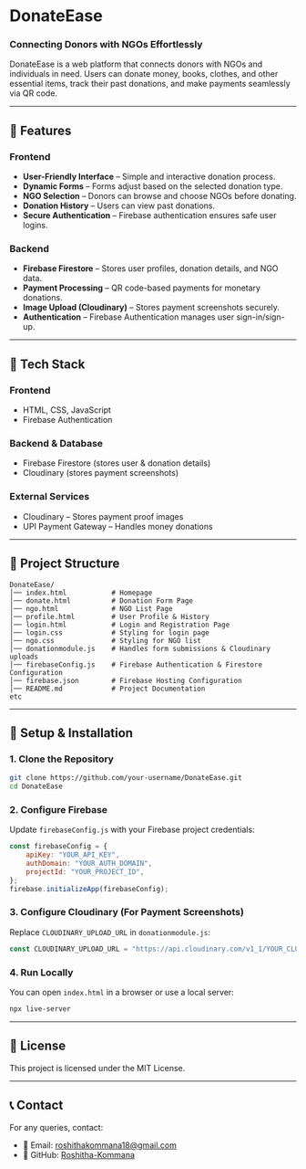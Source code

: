 # DonateEase

### Connecting Donors with NGOs Effortlessly

DonateEase is a web platform that connects donors with NGOs and individuals in need. Users can donate money, books, clothes, and other essential items, track their past donations, and make payments seamlessly via QR code.

---

## 🚀 Features

### **Frontend**
- **User-Friendly Interface** – Simple and interactive donation process.
- **Dynamic Forms** – Forms adjust based on the selected donation type.
- **NGO Selection** – Donors can browse and choose NGOs before donating.
- **Donation History** – Users can view past donations.
- **Secure Authentication** – Firebase authentication ensures safe user logins.

### **Backend**
- **Firebase Firestore** – Stores user profiles, donation details, and NGO data.
- **Payment Processing** – QR code-based payments for monetary donations.
- **Image Upload (Cloudinary)** – Stores payment screenshots securely.
- **Authentication** – Firebase Authentication manages user sign-in/sign-up.

---

## 🔧 Tech Stack

### **Frontend**
- HTML, CSS, JavaScript
- Firebase Authentication

### **Backend & Database**
- Firebase Firestore (stores user & donation details)
- Cloudinary (stores payment screenshots)

### **External Services**
- Cloudinary – Stores payment proof images
- UPI Payment Gateway – Handles money donations

---

## 📂 Project Structure

```
DonateEase/
│── index.html           # Homepage
│── donate.html          # Donation Form Page
│── ngo.html             # NGO List Page
│── profile.html         # User Profile & History
│── login.html           # Login and Registration Page
│── login.css            # Styling for login page
│── ngo.css              # Styling for NGO list
│── donationmodule.js    # Handles form submissions & Cloudinary uploads
│── firebaseConfig.js    # Firebase Authentication & Firestore Configuration
│── firebase.json        # Firebase Hosting Configuration
│── README.md            # Project Documentation
etc
```

---

## 🔧 Setup & Installation

### **1. Clone the Repository**
```sh
git clone https://github.com/your-username/DonateEase.git
cd DonateEase
```

### **2. Configure Firebase**
Update `firebaseConfig.js` with your Firebase project credentials:
```js
const firebaseConfig = {
    apiKey: "YOUR_API_KEY",
    authDomain: "YOUR_AUTH_DOMAIN",
    projectId: "YOUR_PROJECT_ID",
};
firebase.initializeApp(firebaseConfig);
```

### **3. Configure Cloudinary (For Payment Screenshots)**
Replace `CLOUDINARY_UPLOAD_URL` in `donationmodule.js`:
```js
const CLOUDINARY_UPLOAD_URL = "https://api.cloudinary.com/v1_1/YOUR_CLOUD_NAME/upload";
```

### **4. Run Locally**
You can open `index.html` in a browser or use a local server:
```sh
npx live-server
```

---

## 📜 License
This project is licensed under the MIT License.

---

## 📞 Contact
For any queries, contact:
- 📧 Email: roshithakommana18@gmail.com
- 🔗 GitHub: [Roshitha-Kommana](https://github.com/Roshitha-Kommana)
